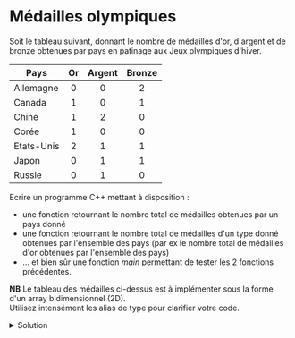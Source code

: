 # Médailles olympiques

Soit le tableau suivant, donnant le nombre de médailles d'or, d'argent et de bronze obtenues par pays en patinage aux Jeux olympiques d'hiver.

| Pays      | Or | Argent | Bronze |
|-----------|:--:|:------:|:------:|
| Allemagne | 0  | 0      | 2      |
| Canada    | 1  | 0      | 1      |
| Chine     | 1  | 2      | 0      |
| Corée     | 1  | 0      | 0      |
| Etats-Unis| 2  | 1      | 1      |
| Japon     | 0  | 1      | 1      |
| Russie    | 0  | 1      | 0      |

Ecrire un programme C++ mettant à disposition :

- une fonction retournant le nombre total de médailles obtenues par un pays donné
- une fonction retournant le nombre total de médailles d'un type donné obtenues par l'ensemble des pays (par ex le nombre total de médailles d'or obtenues par l'ensemble des pays)
- … et bien sûr une fonction *main* permettant de tester les 2 fonctions précédentes.

**NB** Le tableau des médailles ci-dessus est à implémenter sous la forme d'un array bidimensionnel (2D).<br>Utilisez intensément les alias de type pour clarifier votre code.   

<details>
<summary>Solution</summary>

~~~cpp
#include <array>
#include <iomanip>
#include <iostream>
#include <string>
using namespace std;

const array PAYS {"Allemagne", "Canada", "Chine", "Coree",
                  "Etats-Unis", "Japon", "Russie"};
const int W_PAYS_MAX {10}; // plus long nom de pays

const array METAUX {"Or", "Argent", "Bronze"};
const int W_METAL_MAX {6}; // plus long nom de metal

using Nombre_de_medailles = unsigned short;
using Pays = size_t;
using Metal = size_t;

using Medailles_du_pays = array<Nombre_de_medailles, METAUX.size()>;
using Tableau_des_medailles = array<Medailles_du_pays, PAYS.size()>;

Nombre_de_medailles total_medailles_pays(
        const Tableau_des_medailles& medailles,
        Pays pays);

Nombre_de_medailles total_medailles_metal(
        const Tableau_des_medailles& medailles,
        Metal metal);

inline auto pluriel(unsigned n) { return n >= 2 ? "s" : ""; }

int main() {

   const Tableau_des_medailles tableau_des_medailles
           { Medailles_du_pays{0, 0, 2},
             Medailles_du_pays{1, 0, 1},
             Medailles_du_pays{1, 2, 0},
             Medailles_du_pays{1, 0, 0},
             Medailles_du_pays{2, 1, 1},
             Medailles_du_pays{0, 1, 1},
             Medailles_du_pays{0, 1, 0} };

   // Nombre total de médailles obtenues par chacun des pays

   for (Pays pays{0}; pays < PAYS.size(); ++pays) {
      const string& nom_du_pays { PAYS.at(pays) };
      Nombre_de_medailles nb_medailles { total_medailles_pays(tableau_des_medailles, pays) };

      cout << setw(W_PAYS_MAX) << left << nom_du_pays << " : "
           << nb_medailles << " medaille" << pluriel(nb_medailles)
           << endl;
   }
   cout << endl;

   // Nombre total de médailles d'or, d'argent et de bronze obtenues
   // par l'ensemble des pays

   for (Metal metal{0}; metal < METAUX.size(); ++metal) {
      const string& nom_du_metal { METAUX.at(metal) };
      Nombre_de_medailles nb_medailles { total_medailles_metal(tableau_des_medailles, metal)};

      cout << setw(W_METAL_MAX) << left << nom_du_metal << " : "
           << nb_medailles << " medaille" << pluriel(nb_medailles)
           << endl;
   }
}

Nombre_de_medailles total_medailles_pays(
        const Tableau_des_medailles & tableau_des_medailles,
        Pays pays)
{
   Nombre_de_medailles cnt{0};
   const Medailles_du_pays& medailles_du_pays = tableau_des_medailles.at(pays);
   for (Nombre_de_medailles nb : medailles_du_pays) {
      cnt += nb;
   }
   return cnt;
}

Nombre_de_medailles total_medailles_metal(
        const Tableau_des_medailles & tableau_des_medailles,
        Metal metal)
{
   Nombre_de_medailles cnt{0};
   for (Pays pays{0}; pays < PAYS.size(); ++pays) {
      cnt += tableau_des_medailles.at(pays).at(metal);
   }
   return cnt;
}
~~~
</details>

